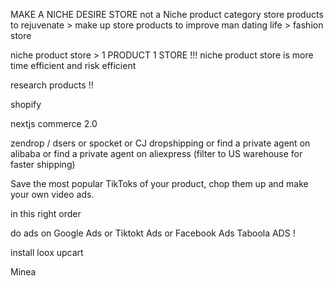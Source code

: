 


MAKE A NICHE DESIRE STORE not a Niche product category store
products to rejuvenate > make up store
products to improve man dating life > fashion store

niche product store > 1 PRODUCT 1 STORE !!!
niche product store is more time efficient and risk efficient

research products !!

shopify

nextjs commerce 2.0

zendrop / dsers
or spocket
or CJ dropshipping
 or find a private agent on alibaba
 or find a private agent on aliexpress (filter to US warehouse for faster shipping)


Save the most popular TikToks of your product, chop them up and make your own video ads.

in this right order

do ads on Google Ads
or Tiktokt Ads
or Facebook Ads
Taboola ADS !


install loox 
upcart


Minea 